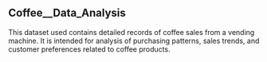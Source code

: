 ## Coffee__Data_Analysis
This dataset used contains detailed records of coffee sales from a vending machine. It is intended for analysis of purchasing patterns, sales trends, and customer preferences related to coffee products.
